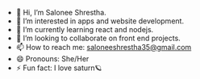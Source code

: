 - 👋 Hi, I’m Salonee Shrestha.
- 👀 I’m interested in apps and website development.
- 🌱 I’m currently learning react and nodejs.
- 💞️ I’m looking to collaborate on front end projects.
- 📫 How to reach me: saloneeshrestha35@gmail.com
- 😄 Pronouns: She/Her
- ⚡ Fun fact: I love saturn🪐

<!---
saloneesthss/saloneesthss is a ✨ special ✨ repository because its `README.md` (this file) appears on your GitHub profile.
You can click the Preview link to take a look at your changes.
--->
